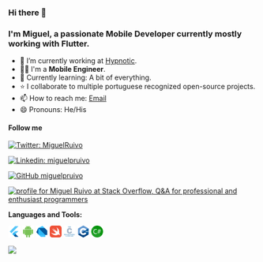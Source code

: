 ### Hi there 👋

### I'm Miguel, a passionate Mobile Developer currently mostly working with Flutter.

- 🔭  I’m currently working at [Hypnotic](https://hypnotic.pt/).
- 👨‍💻  I'm a **Mobile Engineer**.
- 📖  Currently learning: A bit of everything.
- ⭐️  I collaborate to multiple portuguese recognized open-source projects.
- 📫  How to reach me: [Email](mailto:miguel@miguelruivo.com)
- 😄  Pronouns: He/His

#### Follow me
[![Twitter: MiguelRuivo](https://img.shields.io/twitter/follow/MiguelRuivo?style=social)](https://twitter.com/miguelruivo)

[![Linkedin: miguelpruivo](https://img.shields.io/badge/-miguelpruivo-blue?style=flat-square&logo=Linkedin&logoColor=white&link=https://www.linkedin.com/in/miguelpruivo/)](https://www.linkedin.com/in/miguelpruivo/)

[![GitHub miguelpruivo](https://img.shields.io/github/followers/miguelpruivo?label=follow&style=social)](https://github.com/miguelpruivo)

<a href="https://stackoverflow.com/users/6919963/miguel-ruivo"><img src="https://stackoverflow.com/users/flair/6919963.png?theme=dark" width="208" height="58" alt="profile for Miguel Ruivo at Stack Overflow, Q&amp;A for professional and enthusiast programmers" title="profile for Miguel Ruivo at Stack Overflow, Q&amp;A for professional and enthusiast programmers"></a>

**Languages and Tools:**  

<code><img height="24" src="https://raw.githubusercontent.com/github/explore/80688e429a7d4ef2fca1e82350fe8e3517d3494d/topics/flutter/flutter.png"></code>
<code><img height="24" src="https://raw.githubusercontent.com/github/explore/80688e429a7d4ef2fca1e82350fe8e3517d3494d/topics/android/android.png"></code>
<code><img height="24" src="https://raw.githubusercontent.com/github/explore/80688e429a7d4ef2fca1e82350fe8e3517d3494d/topics/dart/dart.png"></code>
<code><img height="24" src="https://raw.githubusercontent.com/github/explore/80688e429a7d4ef2fca1e82350fe8e3517d3494d/topics/swift/swift.png"></code>
<code><img height="24" src="https://raw.githubusercontent.com/github/explore/80688e429a7d4ef2fca1e82350fe8e3517d3494d/topics/c/c.png"></code>
<code><img height="24" src="https://raw.githubusercontent.com/github/explore/80688e429a7d4ef2fca1e82350fe8e3517d3494d/topics/cpp/cpp.png"></code>
<code><img height="24" src="https://raw.githubusercontent.com/github/explore/80688e429a7d4ef2fca1e82350fe8e3517d3494d/topics/csharp/csharp.png"></code>

<img src="https://github-readme-stats.vercel.app/api?username=miguelpruivo&&show_icons=true&title_color=00bfff&icon_color=00bfff&text_color=ffffff&bg_color=151515">
